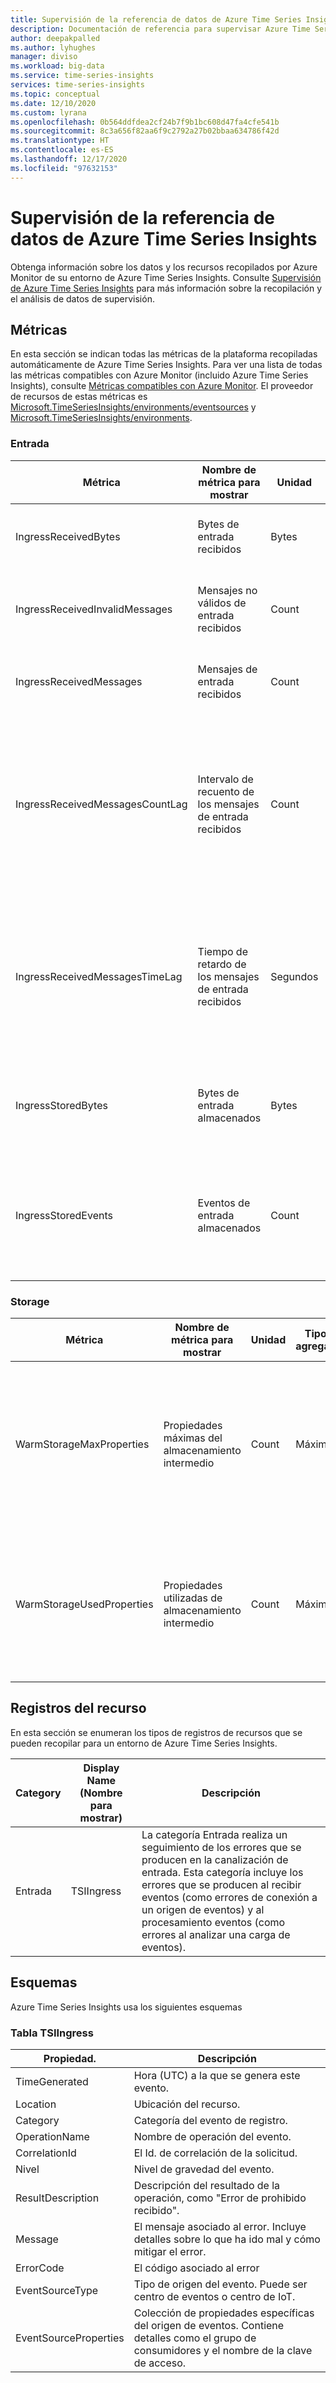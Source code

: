 ```yaml
---
title: Supervisión de la referencia de datos de Azure Time Series Insights | Microsoft Docs
description: Documentación de referencia para supervisar Azure Time Series Insights.
author: deepakpalled
ms.author: lyhughes
manager: diviso
ms.workload: big-data
ms.service: time-series-insights
services: time-series-insights
ms.topic: conceptual
ms.date: 12/10/2020
ms.custom: lyrana
ms.openlocfilehash: 0b564ddfdea2cf24b7f9b1bc608d47fa4cfe541b
ms.sourcegitcommit: 8c3a656f82aa6f9c2792a27b02bbaa634786f42d
ms.translationtype: HT
ms.contentlocale: es-ES
ms.lasthandoff: 12/17/2020
ms.locfileid: "97632153"
---
```

# <a name="monitoring-azure-time-series-insights-data-reference"></a>Supervisión de la referencia de datos de Azure Time Series Insights

Obtenga información sobre los datos y los recursos recopilados por Azure Monitor de su entorno de Azure Time Series Insights. Consulte [Supervisión de Azure Time Series Insights]( ./how-to-monitor-tsi.md) para más información sobre la recopilación y el análisis de datos de supervisión.

## <a name="metrics"></a>Métricas

En esta sección se indican todas las métricas de la plataforma recopiladas automáticamente de Azure Time Series Insights. Para ver una lista de todas las métricas compatibles con Azure Monitor (incluido Azure Time Series Insights), consulte [Métricas compatibles con Azure Monitor](../azure-monitor/platform/metrics-supported.md). El proveedor de recursos de estas métricas es [Microsoft.TimeSeriesInsights/environments/eventsources](../azure-monitor/platform/metrics-supported.md#microsofttimeseriesinsightsenvironmentseventsources) y [Microsoft.TimeSeriesInsights/environments](../azure-monitor/platform/metrics-supported.md#microsofttimeseriesinsightsenvironments).


### <a name="ingress"></a>Entrada
 
|Métrica|Nombre de métrica para mostrar|Unidad|Tipo de agregación|Descripción|
|---|---|---|---|---|
|IngressReceivedBytes|Bytes de entrada recibidos|Bytes|Total|Número de bytes leídos desde el origen del evento|
|IngressReceivedInvalidMessages|Mensajes no válidos de entrada recibidos|Count|Total|Número de mensajes leídos no válidos desde el origen del evento|
|IngressReceivedMessages|Mensajes de entrada recibidos|Count|Total|Número de mensajes leídos desde el origen del evento|
|IngressReceivedMessagesCountLag|Intervalo de recuento de los mensajes de entrada recibidos|Count|Average|Diferencia entre el número de secuencia del último mensaje en cola en la partición del origen del evento y el del mensaje que se está procesando en la entrada.|
|IngressReceivedMessagesTimeLag|Tiempo de retardo de los mensajes de entrada recibidos|Segundos|Máxima|Diferencia entre el momento en el que el mensaje se pone en la cola en el origen del evento y el momento en que se procesa en la entrada|
|IngressStoredBytes|Bytes de entrada almacenados|Bytes|Total|Tamaño total de los eventos almacenados correctamente y disponibles para su consulta|
|IngressStoredEvents|Eventos de entrada almacenados|Count|Total|Número de eventos acoplados que se procesaron correctamente y que están disponibles para su consulta|

### <a name="storage"></a>Storage

|Métrica|Nombre de métrica para mostrar|Unidad|Tipo de agregación|Descripción|
|---|---|---|---|---|
|WarmStorageMaxProperties|Propiedades máximas del almacenamiento intermedio|Count|Máxima|Número máximo de propiedades utilizadas que permite el entorno para la SKU S1/S2 y número máximo de propiedades admitido por el almacenamiento intermedio para la SKU de pago por uso|
|WarmStorageUsedProperties|Propiedades utilizadas de almacenamiento intermedio |Count|Máxima|Número de propiedades utilizadas por el entorno para la SKU S1/S2 y número de propiedades que utiliza el almacenamiento intermedio para la SKU de pago por uso|

## <a name="resource-logs"></a>Registros del recurso

En esta sección se enumeran los tipos de registros de recursos que se pueden recopilar para un entorno de Azure Time Series Insights.

| Category | Display Name (Nombre para mostrar) | Descripción |
|----- |----- |----- |
| Entrada | TSIIngress | La categoría Entrada realiza un seguimiento de los errores que se producen en la canalización de entrada. Esta categoría incluye los errores que se producen al recibir eventos (como errores de conexión a un origen de eventos) y al procesamiento eventos (como errores al analizar una carga de eventos). |

## <a name="schemas"></a>Esquemas
Azure Time Series Insights usa los siguientes esquemas

### <a name="tsiingress-table"></a>Tabla TSIIngress

| Propiedad. | Descripción |
|----- |----- |
| TimeGenerated | Hora (UTC) a la que se genera este evento. |
| Location | Ubicación del recurso. |
| Category | Categoría del evento de registro. |
| OperationName | Nombre de operación del evento. |
| CorrelationId | El Id. de correlación de la solicitud. |
| Nivel | Nivel de gravedad del evento. |
| ResultDescription | Descripción del resultado de la operación, como "Error de prohibido recibido". |
| Message | El mensaje asociado al error. Incluye detalles sobre lo que ha ido mal y cómo mitigar el error. |
| ErrorCode | El código asociado al error |
| EventSourceType | Tipo de origen del evento. Puede ser centro de eventos o centro de IoT. |
| EventSourceProperties | Colección de propiedades específicas del origen de eventos. Contiene detalles como el grupo de consumidores y el nombre de la clave de acceso. |
